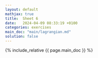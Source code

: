 ```yaml
---
layout: default
mathjax: true
title:  Sheet 6
date:   2024-04-09 08:33:19 +0100
categories: exercises 
main_doc: "main/lagrangian.md"
solution: false
---
```




{% include_relative {{ page.main_doc }} %}

